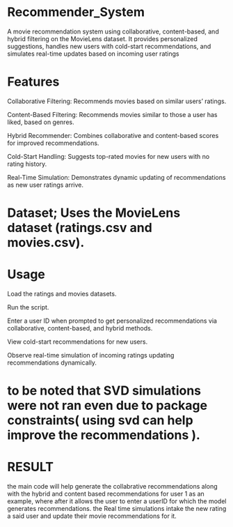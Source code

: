 # Recommender_System
A movie recommendation system using collaborative, content-based, and hybrid filtering on the MovieLens dataset. It provides personalized suggestions, handles new users with cold-start recommendations, and simulates real-time updates based on incoming user ratings


# Features
Collaborative Filtering: Recommends movies based on similar users’ ratings.

Content-Based Filtering: Recommends movies similar to those a user has liked, based on genres.

Hybrid Recommender: Combines collaborative and content-based scores for improved recommendations.

Cold-Start Handling: Suggests top-rated movies for new users with no rating history.

Real-Time Simulation: Demonstrates dynamic updating of recommendations as new user ratings arrive.

# Dataset; Uses the MovieLens dataset (ratings.csv and movies.csv).

# Usage
Load the ratings and movies datasets.

Run the script.

Enter a user ID when prompted to get personalized recommendations via collaborative, content-based, and hybrid methods.

View cold-start recommendations for new users.

Observe real-time simulation of incoming ratings updating recommendations dynamically.

# to be noted that SVD simulations were not ran even due to package constraints( using svd can help improve the recommendations ). 


# RESULT 
the main code will help generate the collabrative recommendations along with the hybrid and content based recommendations for user 1 as an example, where after it allows the user to enter a userID for which the model generates recommendations. the Real time simulations intake the new rating a said user and update their movie recommendations for it. 
